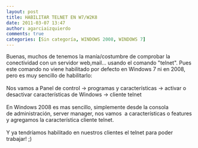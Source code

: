 ```yaml
---
layout: post
title: HABILITAR TELNET EN W7/W2K8
date: 2011-03-07 13:47
author: agarciaizquierdo
comments: true
categories: [Sin categoría, WINDOWS 2008, WINDOWS 7]
---
```

Buenas, muchos de tenemos la manía/costumbre de comprobar la conectividad con un servidor web,mail... usando el comando "telnet". Pues este comando no viene habilitado por defecto en Windows 7 ni en 2008, pero es muy sencillo de habilitarlo:<br /><br />Nos vamos a Panel de control -&gt; programas y características -&gt; activar o desactivar características de Windows -&gt; cliente telnet<br /><br />En Windows 2008 es mas sencillo, simplemente desde la consola de administración, server manager, nos vamos  a características o features y agregamos la característica cliente telnet.<br /><br />Y ya tendríamos habilitado en nuestros clientes el telnet para poder trabajar! ;)
